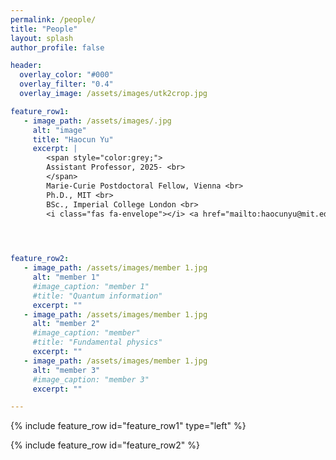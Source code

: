 ```yaml
---
permalink: /people/
title: "People"
layout: splash
author_profile: false

header:
  overlay_color: "#000"
  overlay_filter: "0.4"
  overlay_image: /assets/images/utk2crop.jpg

feature_row1:
   - image_path: /assets/images/.jpg
     alt: "image"
     title: "Haocun Yu"
     excerpt: |
        <span style="color:grey;">
        Assistant Professor, 2025- <br>
        </span>
        Marie-Curie Postdoctoral Fellow, Vienna <br>
        Ph.D., MIT <br>
        BSc., Imperial College London <br>
        <i class="fas fa-envelope"></i> <a href="mailto:haocunyu@mit.edu">haocunyu@mit.edu</a>


        

feature_row2:
   - image_path: /assets/images/member 1.jpg
     alt: "member 1"
     #image_caption: "member 1"
     #title: "Quantum information"
     excerpt: ""
   - image_path: /assets/images/member 1.jpg
     alt: "member 2"
     #image_caption: "member"
     #title: "Fundamental physics"
     excerpt: ""
   - image_path: /assets/images/member 1.jpg
     alt: "member 3"
     #image_caption: "member 3"
     excerpt: ""

---
```


{% include feature_row id="feature_row1" type="left" %}

{% include feature_row id="feature_row2" %}


